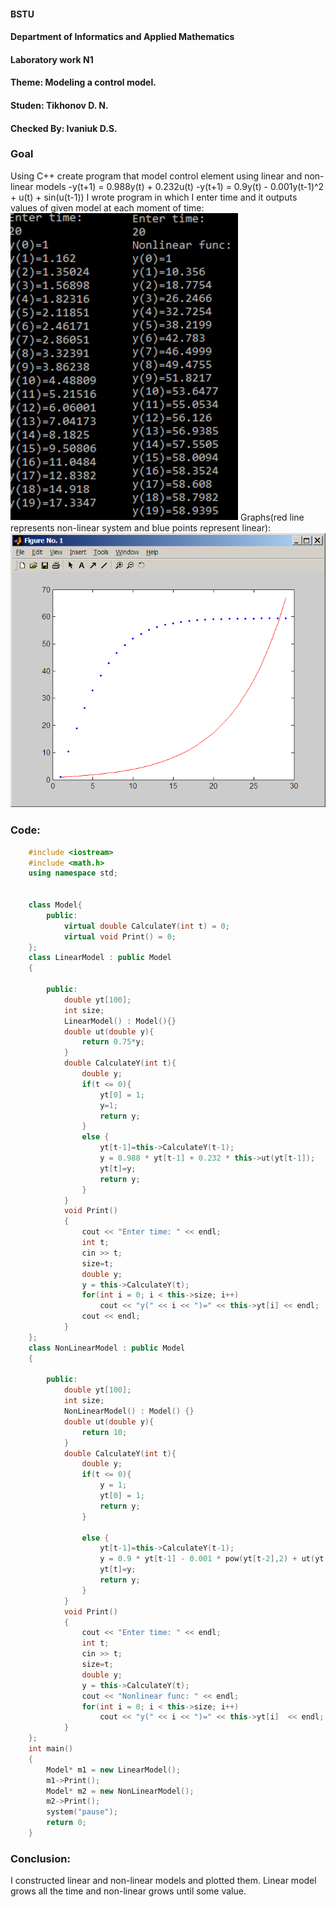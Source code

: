 #### BSTU
#### Department of Informatics and Applied Mathematics
#### Laboratory work N1
#### Theme: Modeling a control model.
#### Studen: Tikhonov D. N.
#### Checked By: Ivaniuk D.S.

### Goal
Using C++ create program that model control element using linear and non-linear models
-y(t+1) = 0.988y(t) + 0.232u(t)
-y(t+1) = 0.9y(t) - 0.001y(t-1)^2 + u(t) + sin(u(t-1))
I wrote program in which I enter time and it outputs values of given model at each moment of time:
![Output](img/Output.PNG)
Graphs(red line represents non-linear system and blue points represent linear):
![Graph](img/MM_1_MatLab.bmp)

### Code:
```C++
	#include <iostream>
	#include <math.h>
	using namespace std;


	class Model{	
		public:
			virtual double CalculateY(int t) = 0;
			virtual void Print() = 0;
	};
	class LinearModel : public Model
	{
		
		public:
			double yt[100];
			int size;
			LinearModel() : Model(){}
			double ut(double y){
				return 0.75*y; 
			}
			double CalculateY(int t){
				double y;
				if(t <= 0){
					yt[0] = 1;
					y=1;
					return y;
				}
				else {
					yt[t-1]=this->CalculateY(t-1);
					y = 0.988 * yt[t-1] + 0.232 * this->ut(yt[t-1]);
					yt[t]=y;
					return y;
				}
			}
			void Print()
			{
				cout << "Enter time: " << endl;
				int t;
				cin >> t;
				size=t;
				double y;
				y = this->CalculateY(t);
				for(int i = 0; i < this->size; i++)
					cout << "y(" << i << ")=" << this->yt[i] << endl;
				cout << endl;
			}
	};
	class NonLinearModel : public Model
	{
		
		public:
			double yt[100];
			int size;
			NonLinearModel() : Model() {}
			double ut(double y){
				return 10; 
			}
			double CalculateY(int t){
				double y;
				if(t <= 0){
					y = 1;
					yt[0] = 1;
					return y;
				}
				
				else {
					yt[t-1]=this->CalculateY(t-1);
					y = 0.9 * yt[t-1] - 0.001 * pow(yt[t-2],2) + ut(yt[t-1]) + sin(ut(yt[t-1]));
					yt[t]=y;
					return y;
				}
			}
			void Print()
			{
				cout << "Enter time: " << endl;
				int t;
				cin >> t;
				size=t;
				double y;
				y = this->CalculateY(t);
				cout << "Nonlinear func: " << endl;
				for(int i = 0; i < this->size; i++)
					cout << "y(" << i << ")=" << this->yt[i]  << endl;
			}
	};
	int main()
	{
		Model* m1 = new LinearModel();
		m1->Print();
		Model* m2 = new NonLinearModel();
		m2->Print();
		system("pause");
		return 0;
	}
```
### Conclusion: 
I constructed linear and non-linear models and plotted them. Linear model grows all the time and non-linear grows until some value.
